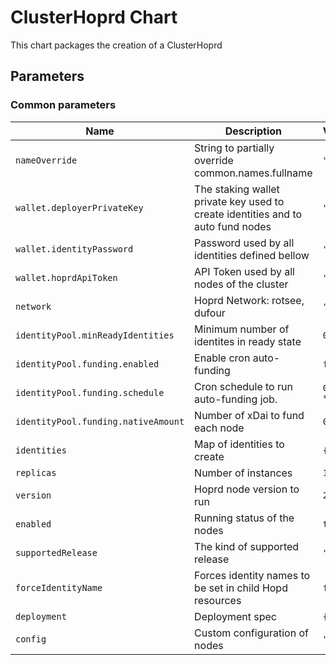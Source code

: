 <!--- app-name: Hopr Operator -->

# ClusterHoprd  Chart

This chart packages the creation of a ClusterHoprd


## Parameters

### Common parameters

| Name                                | Description                                                                     | Value       |
| ----------------------------------- | ------------------------------------------------------------------------------- | ----------- |
| `nameOverride`                      | String to partially override common.names.fullname                              | `""`        |
| `wallet.deployerPrivateKey`         | The staking wallet private key used to create identities and to auto fund nodes | `""`        |
| `wallet.identityPassword`           | Password used by all identities defined bellow                                  | `""`        |
| `wallet.hoprdApiToken`              | API Token used by all nodes of the cluster                                      | `""`        |
| `network`                           | Hoprd Network: rotsee, dufour                                                   | `""`        |
| `identityPool.minReadyIdentities`   | Minimum number of identites in ready state                                      | `0`         |
| `identityPool.funding.enabled`      | Enable cron auto-funding                                                        | `false`     |
| `identityPool.funding.schedule`     | Cron schedule to run auto-funding job.                                          | `0 1 * * 1` |
| `identityPool.funding.nativeAmount` | Number of xDai to fund each node                                                | `0.01`      |
| `identities`                        | Map of identities to create                                                     | `{}`        |
| `replicas`                          | Number of instances                                                             | `1`         |
| `version`                           | Hoprd node version to run                                                       | `2.0.2`     |
| `enabled`                           | Running status of the nodes                                                     | `true`      |
| `supportedRelease`                  | The kind of supported release <saint-louis>                                     | `""`        |
| `forceIdentityName`                 | Forces identity names to be set in child Hopd resources                         | `false`     |
| `deployment`                        | Deployment spec                                                                 | `{}`        |
| `config`                            | Custom configuration of nodes                                                   | `""`        |
